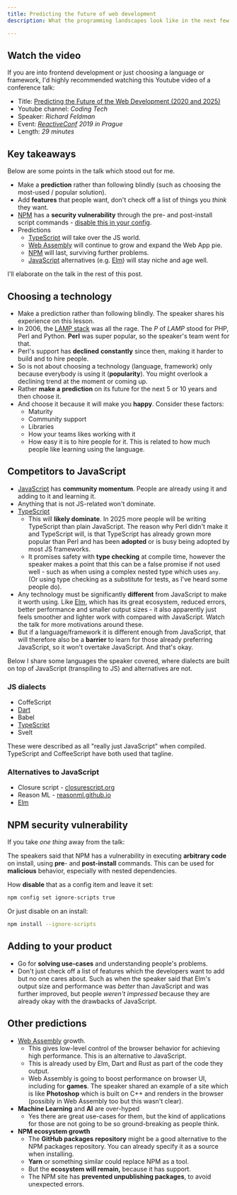 ```yaml
---
title: Predicting the future of web development
description: What the programming landscapes look like in the next few years

---
```

## Watch the video

If you are into frontend development or just choosing a language or framework, I'd highly recommended watching this Youtube video of a conference talk:

* Title: [Predicting the Future of the Web Development (2020 and 2025)](https://www.youtube.com/watch?v=24tQRwIRP_w)
* Youtube channel: _Coding Tech_
* Speaker: _Richard Feldman_
* Event: [_ReactiveConf_](https://reactiveconf.com/) _2019 in Prague_
* Length: _29 minutes_

## Key takeaways

Below are some points in the talk which stood out for me.

* Make a **prediction** rather than following blindly (such as choosing the most-used / popular solution).
* Add **features** that people want, don't check off a list of things you _think_ they want.
* [NPM](https://github.com/MichaelCurrin/learn-to-code/blob/master/en/topics/scripting_languages/JavaScript/node_packages.md) has a **security vulnerability** through the pre- and post-install script commands - [disable this in your config](#npm-security-vulnerability).
* Predictions
  * [TypeScript](https://github.com/MichaelCurrin/learn-to-code/tree/master/en/topics/scripting_languages/TypeScript) will take over the JS world.
  * [Web Assembly](https://github.com/MichaelCurrin/learn-to-code/tree/master/en/topics/scripting_languages/Web%20Assembly) will continue to grow and expand the Web App pie.
  * [NPM](https://github.com/MichaelCurrin/learn-to-code/blob/master/en/topics/scripting_languages/JavaScript/node_packages.md) will last, surviving further problems.
  * [JavaScript](https://github.com/MichaelCurrin/learn-to-code/tree/master/en/topics/scripting_languages/JavaScript) alternatives (e.g. [Elm](https://github.com/MichaelCurrin/learn-to-code/tree/master/en/topics/scripting_languages/Elm)) will stay niche and age well.

I'll elaborate on the talk in the rest of this post.

## Choosing a technology

* Make a prediction rather than following blindly. The speaker shares his experience on this lesson.
* In 2006, the [LAMP stack](https://en.wikipedia.org/wiki/LAMP_(software_bundle)) was all the rage. The _P_ of _LAMP_ stood for PHP, Perl and Python. **Perl** was super popular, so the speaker's team went for that.
* Perl's support has **declined** **constantly** since then, making it harder to build and to hire people.
* So is not about choosing a technology (language, framework) only because everybody is using it (**popularity**). You might overlook a declining trend at the moment or coming up. 
* Rather **make a** **prediction** on its future for the next 5 or 10 years and then choose it.
* And choose it because it will make you **happy**. Consider these factors:
  * Maturity
  * Community support
  * Libraries
  * How your teams likes working with it
  * How easy it is to hire people for it. This is related to how much people like learning using the language.

## Competitors to JavaScript

* [JavaScript](https://github.com/MichaelCurrin/learn-to-code/tree/master/en/topics/scripting_languages/JavaScript) has **community momentum**. People are already using it and adding to it and learning it.
* Anything that is not JS-related won't dominate.
* [TypeScript](https://github.com/MichaelCurrin/learn-to-code/tree/master/en/topics/scripting_languages/TypeScript)
  * This will **likely dominate**. In 2025 more people will be writing TypeScript than plain JavaScript. The reason why Perl didn't make it and TypeScript will, is that TypeScript has already grown more popular than Perl and has been **adopted** or is busy being adopted by most JS frameworks.
  * It promises safety with **type checking** at compile time, however the speaker makes a point that this can be a false promise if not used well - such as when using a complex nested type which uses `any`. (Or using type checking as a substitute for tests, as I've heard some people do).
* Any technology must be significantly **different** from JavaScript to make it worth using. Like [Elm](https://github.com/MichaelCurrin/learn-to-code/tree/master/en/topics/scripting_languages/Elm), which has its great ecosystem, reduced errors, better performance and smaller output sizes - it also apparently just feels smoother and lighter work with compared with JavaScript. Watch the talk for more motivations around these.
* But if a language/framework it is different enough from JavaScript, that will therefore also be a **barrier** to learn for those already preferring JavaScript, so it won't overtake JavaScript. And that's okay.

Below I share some languages the speaker covered, where dialects are built on top of JavaScript (transpiling to JS) and alternatives are not.

### JS dialects

* CoffeScript
* [Dart](https://github.com/MichaelCurrin/learn-to-code/tree/master/en/topics/scripting_languages/Dart)
* Babel
* [TypeScript](https://github.com/MichaelCurrin/learn-to-code/tree/master/en/topics/scripting_languages/TypeScript)
* Svelt

These were described as all "really just JavaScript" when compiled. TypeScript and CoffeeScript have both used that tagline.

### Alternatives to JavaScript

* Closure script - [closurescript.org ](https://closurescript.org)
* Reason ML - [reasonml.github.io](https://reasonml.github.io)
* [Elm](https://github.com/MichaelCurrin/learn-to-code/tree/master/en/topics/scripting_languages/Elm)

## NPM security vulnerability

If you take _one thing_ away from the talk:

The speakers said that NPM has a vulnerability in executing **arbitrary code** on install, using **pre**- and **post-install** commands. This can be used for **malicious** behavior, especially with nested dependencies.

How **disable** that as a config item and leave it set:

```sh
npm config set ignore-scripts true
```

Or just disable on an install:

```sh
npm install --ignore-scripts
```

## Adding to your product

* Go for **solving use-cases** and understanding people's problems.
* Don't just check off a list of features which the developers want to add but no one cares about. Such as when the speaker said that Elm's output size and performance was _better_ than JavaScript and was further improved, but people _weren't impressed_ because they are already okay with the drawbacks of JavaScript.

## Other predictions

* [Web Assembly](https://github.com/MichaelCurrin/learn-to-code/tree/master/en/topics/scripting_languages/Web%20Assembly) growth.
  * This gives low-level control of the browser behavior for achieving high performance. This is an alternative to JavaScript.
  * This is already used by Elm, Dart and Rust as part of the code they output.
  * Web Assembly is going to boost performance on browser UI, including for **games**. The speaker shared an example of a site which is like **Photoshop** which is built on C++ and renders in the browser (possibly in Web Assembly too but this wasn't clear).
* **Machine Learning** and **AI** are over-hyped
  * Yes there are great use-cases for them, but the kind of applications for those are not going to be so ground-breaking as people think.
* **NPM ecosystem growth**
  * The **GitHub packages** **repository** might be a good alternative to the NPM packages repository. You can already specify it as a source when installing.
  * **Yarn** or something similar could replace NPM as a tool.
  * But the **ecosystem will remain,** because it has support. 
  * The NPM site has **prevented unpublishing packages**, to avoid unexpected errors.